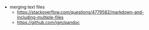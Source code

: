 - merging text files
    - https://stackoverflow.com/questions/4779582/markdown-and-including-multiple-files
    - https://github.com/jgm/pandoc
